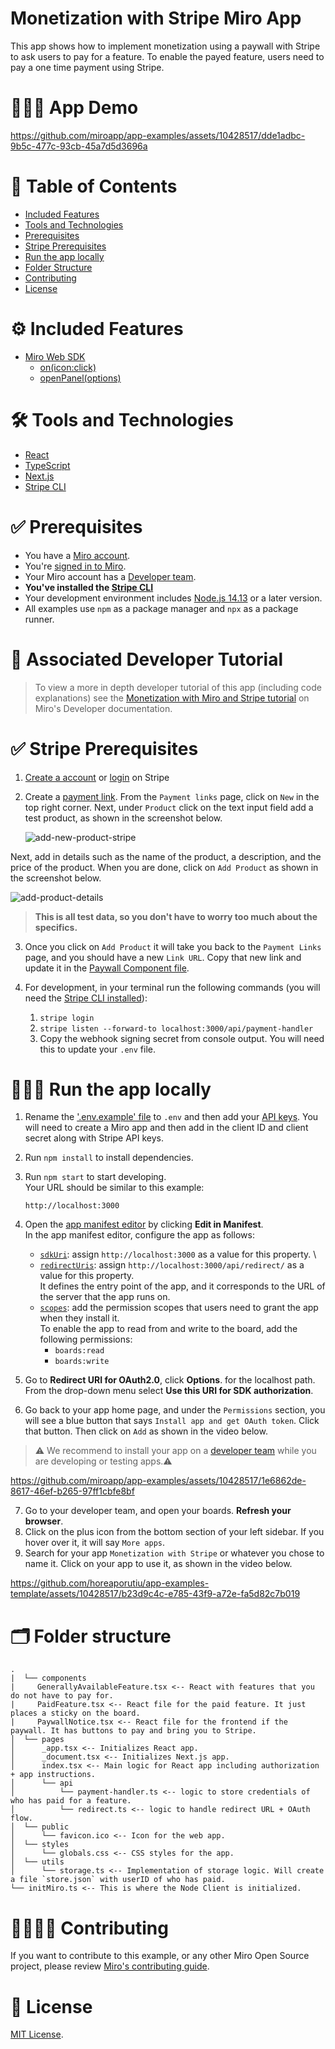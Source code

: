 # Monetization with Stripe Miro App

This app shows how to implement monetization using a paywall with Stripe to ask users to pay for a feature. To enable the payed feature, users need to pay a one time payment using Stripe.

# 👨🏻‍💻 App Demo

https://github.com/miroapp/app-examples/assets/10428517/dde1adbc-9b5c-477c-93cb-45a7d5d3696a

# 📒 Table of Contents

- [Included Features](#features)
- [Tools and Technologies](#tools)
- [Prerequisites](#prerequisites)
- [Stripe Prerequisites](#stripeprerequisites)
- [Run the app locally](#run)
- [Folder Structure](#folder)
- [Contributing](#contributing)
- [License](#license)

# ⚙️ Included Features <a name="features"></a>

- [Miro Web SDK](https://developers.miro.com/docs/web-sdk-reference)
  - [on(icon:click)](https://developers.miro.com/docs/ui_boardui#iconclick-event)
  - [openPanel(options)](https://developers.miro.com/docs/ui_boardui#openpanel)

# 🛠️ Tools and Technologies <a name="tools"></a>

- [React](https://react.dev/)
- [TypeScript](https://www.typescriptlang.org/)
- [Next.js](https://nextjs.org/)
- [Stripe CLI](https://stripe.com/docs/stripe-cli)

# ✅ Prerequisites <a name="prerequisites"></a>

- You have a [Miro account](https://miro.com/signup/).
- You're [signed in to Miro](https://miro.com/login/).
- Your Miro account has a [Developer team](https://developers.miro.com/docs/create-a-developer-team).
- <b>You've installed the [Stripe CLI](https://stripe.com/docs/stripe-cli)</b>
- Your development environment includes [Node.js 14.13](https://nodejs.org/en/download) or a later version.
- All examples use `npm` as a package manager and `npx` as a package runner.

# 📖 Associated Developer Tutorial <a name="tutorial"></a>

> To view a more in depth developer tutorial
> of this app (including code explanations) see the [Monetization with Miro and Stripe tutorial](https://developers.miro.com/docs/monetization-with-miro-stripe) on Miro's Developer documentation.

# ✅ Stripe Prerequisites <a name="stripeprerequisites"></a>

1. [Create a account](https://dashboard.stripe.com/register) or [login](https://dashboard.stripe.com/login) on Stripe
2. Create a [payment link](https://dashboard.stripe.com/test/payment-links). From the `Payment links` page, click on `New`
   in the top right corner. Next, under `Product` click on the text input field add a test product, as shown in the screenshot below.

   ![add-new-product-stripe](https://github.com/miroapp/app-examples/assets/10428517/7603235c-c877-4d19-9f33-226c10ce0fb8)

Next, add in details such as the name of the product, a description, and the price of the product. When you are done, click on `Add Product` as shown in the screenshot below.

![add-product-details](https://github.com/miroapp/app-examples/assets/10428517/180fa093-31d8-48ba-836f-8b03c68cedec)

> <b>This is all test data, so you don't have to worry too much about the specifics.</b>

3. Once you click on `Add Product` it will take you back to the `Payment Links` page, and you should have a new `Link URL`. Copy
   that new link and update it in the [Paywall Component file](https://github.com/miroapp/app-examples/blob/main/examples/monetization-with-stripe/components/PaywallNotice.tsx#L10).

4. For development, in your terminal run the following commands (you will need the [Stripe CLI installed](https://stripe.com/docs/stripe-cli)):
   1. `stripe login`
   2. `stripe listen --forward-to localhost:3000/api/payment-handler`
   3. Copy the webhook signing secret from console output. You will need this to update your `.env` file.

# 🏃🏽‍♂️ Run the app locally <a name="run"></a>

1. Rename the ['.env.example' file](.env.example) to `.env` and then add your [API keys](https://dashboard.stripe.com/apikeys). You will need to create a Miro app and then add in the client ID and client secret along with Stripe API keys.
2. Run `npm install` to install dependencies.
3. Run `npm start` to start developing. \
   Your URL should be similar to this example:
   ```
   http://localhost:3000
   ```
4. Open the [app manifest editor](https://developers.miro.com/docs/manually-create-an-app#step-2-configure-your-app-in-miro) by clicking **Edit in Manifest**. \
   In the app manifest editor, configure the app as follows:

   - [`sdkUri`](https://developers.miro.com/docs/app-manifest#sdkuri): assign `http://localhost:3000` as a value for this property. \
   - [`redirectUris`](https://developers.miro.com/docs/app-manifest?utm_source=app_manifest_editor#redirecturis): assign `http://localhost:3000/api/redirect/` as a value for this property. \
     It defines the entry point of the app, and it corresponds to the URL of the server that the app runs on.
   - [`scopes`](https://developers.miro.com/docs/app-manifest#scopes): add the permission scopes that users need to grant the app when they install it. \
     To enable the app to read from and write to the board, add the following permissions:
     - `boards:read`
     - `boards:write`

5. Go to **Redirect URI for OAuth2.0**, click **Options**. for the localhost path. \
   From the drop-down menu select **Use this URI for SDK authorization**.

6. Go back to your app home page, and under the `Permissions` section, you will see a blue button that says `Install app and get OAuth token`. Click that button. Then click on `Add` as shown in the video below.

> ⚠️ We recommend to install your app on a [developer team](https://developers.miro.com/docs/create-a-developer-team) while you are developing or testing apps.⚠️

https://github.com/miroapp/app-examples/assets/10428517/1e6862de-8617-46ef-b265-97ff1cbfe8bf

7. Go to your developer team, and open your boards. <b>Refresh your browser</b>.
8. Click on the plus icon from the bottom section of your left sidebar. If you hover over it, it will say `More apps`.
9. Search for your app `Monetization with Stripe` or whatever you chose to name it. Click on your app to use it, as shown in the video below.

https://github.com/horeaporutiu/app-examples-template/assets/10428517/b23d9c4c-e785-43f9-a72e-fa5d82c7b019

# 🗂️ Folder structure <a name="folder"></a>

```
.
|  └── components
|     GenerallyAvailableFeature.tsx <-- React with features that you do not have to pay for.
|     PaidFeature.tsx <-- React file for the paid feature. It just places a sticky on the board.
|     PaywallNotice.tsx <-- React file for the frontend if the paywall. It has buttons to pay and bring you to Stripe.
│  └── pages
│      _app.tsx <-- Initializes React app.
│      _document.tsx <-- Initializes Next.js app.
│      index.tsx <-- Main logic for React app including authorization + app instructions.
│      └── api
│          └── payment-handler.ts <-- logic to store credentials of who has paid for a feature.
│          └── redirect.ts <-- logic to handle redirect URL + OAuth flow.
│  └── public
│      └── favicon.ico <-- Icon for the web app.
│  └── styles
│      └── globals.css <-- CSS styles for the app.
│  └── utils
│      └── storage.ts <-- Implementation of storage logic. Will create a file `store.json` with userID of who has paid.
└── initMiro.ts <-- This is where the Node Client is initialized.
```

# 🫱🏻‍🫲🏽 Contributing <a name="contributing"></a>

If you want to contribute to this example, or any other Miro Open Source project, please review [Miro's contributing guide](https://github.com/miroapp/app-examples/blob/main/CONTRIBUTING.md).

# 🪪 License <a name="license"></a>

[MIT License](https://github.com/miroapp/app-examples/blob/main/LICENSE).

